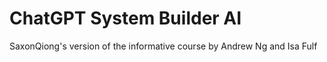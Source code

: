 # ChatGPT System Builder AI

SaxonQiong's version of the informative course by Andrew Ng and Isa Fulf